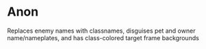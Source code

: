 # Anon
Replaces enemy names with classnames, disguises pet and owner name/nameplates, and has class-colored target frame backgrounds
